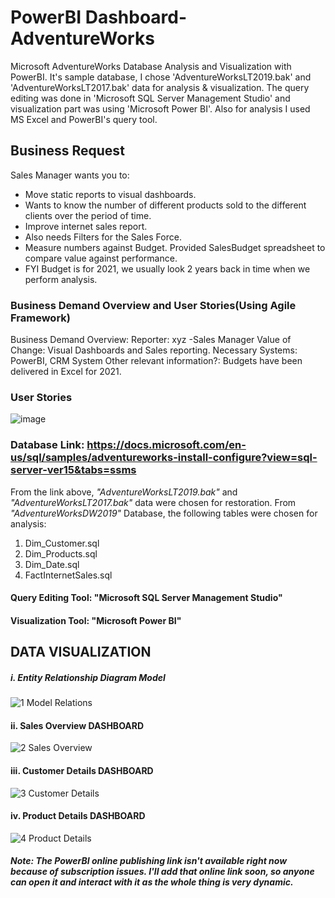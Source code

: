 # PowerBI Dashboard-AdventureWorks
Microsoft AdventureWorks Database Analysis and Visualization with PowerBI. It's sample database, I chose 'AdventureWorksLT2019.bak' and 'AdventureWorksLT2017.bak' data for analysis &amp; visualization. The query editing was done in 'Microsoft SQL Server Management Studio' and visualization part was using 'Microsoft Power BI'. Also for analysis I used MS Excel and PowerBI's query tool.
## Business Request
Sales Manager wants you to:
- Move static reports to visual dashboards.
- Wants to know the number of different products sold to the different clients over the period of time.
- Improve internet sales report.
- Also needs Filters for the Sales Force.
- Measure numbers against Budget. Provided SalesBudget spreadsheet to compare value against performance.
- FYI Budget is for 2021, we usually look 2 years back in time when we perform analysis.

 ### Business Demand Overview and User Stories(Using Agile Framework)
 Business Demand Overview:
Reporter: xyz -Sales Manager
Value of Change: Visual Dashboards and Sales reporting.
Necessary Systems: PowerBI, CRM System
Other relevant information?: Budgets have been delivered in Excel for 2021.

### User Stories
![image](https://user-images.githubusercontent.com/109983335/234036553-d116c3c0-af6f-4c4a-b213-af67b31d54d3.png)

### Database Link: https://docs.microsoft.com/en-us/sql/samples/adventureworks-install-configure?view=sql-server-ver15&tabs=ssms

From the link above, *"AdventureWorksLT2019.bak"* and *"AdventureWorksLT2017.bak"* data were chosen for restoration.
From *"AdventureWorksDW2019"* Database, the following tables were chosen for analysis:
1. Dim_Customer.sql
2. Dim_Products.sql
3. Dim_Date.sql
4. FactInternetSales.sql

#### Query Editing Tool: "Microsoft SQL Server Management Studio"
#### Visualization Tool: "Microsoft Power BI"



## DATA VISUALIZATION
##### i. Entity Relationship Diagram Model
![1  Model Relations](https://user-images.githubusercontent.com/45898995/119708373-e8bfb780-be7d-11eb-90b2-5da0afdedcce.PNG)

#### ii. Sales Overview DASHBOARD
![2  Sales Overview](https://user-images.githubusercontent.com/45898995/119709090-a64aaa80-be7e-11eb-91bc-4870483b1401.png)

#### iii. Customer Details DASHBOARD
![3  Customer Details](https://user-images.githubusercontent.com/45898995/119709961-a4351b80-be7f-11eb-87b8-13c6315b6eba.png)

#### iv. Product Details DASHBOARD
![4  Product Details](https://user-images.githubusercontent.com/45898995/119710084-c464da80-be7f-11eb-90b3-8e50a0f4ae20.png)



##### Note: *The PowerBI online publishing link isn't available right now because of subscription issues. I'll add that online link soon, so anyone can open it and interact with it as the whole thing is very dynamic.*
